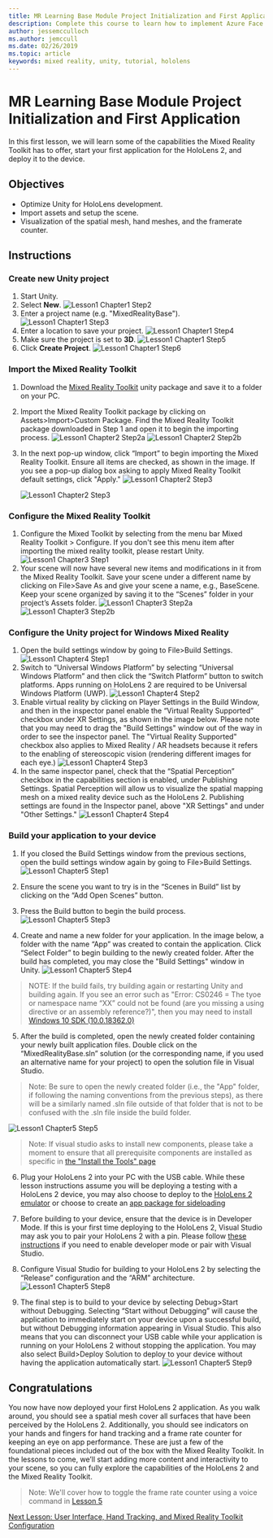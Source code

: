 ```yaml
---
title: MR Learning Base Module Project Initialization and First Application
description: Complete this course to learn how to implement Azure Face Recognition within a mixed reality application.
author: jessemcculloch
ms.author: jemccull
ms.date: 02/26/2019
ms.topic: article
keywords: mixed reality, unity, tutorial, hololens
---
```


# MR Learning Base Module Project Initialization and First Application

In this first lesson, we will learn some of the capabilities the Mixed Reality Toolkit has to offer, start your first application for the HoloLens 2, and deploy it to the device.

## Objectives

* Optimize Unity for HoloLens development.
* Import assets and setup the scene.
* Visualization of the spatial mesh, hand meshes, and the framerate counter.

## Instructions

### Create new Unity project

1. Start Unity.
2. Select **New**.
![Lesson1 Chapter1 Step2](images/Lesson1Chapter1Step2.JPG)
3. Enter a project name (e.g. "MixedRealityBase").
![Lesson1 Chapter1 Step3](images/Lesson1Chapter1Step3.JPG)
4. Enter a location to save your project.
![Lesson1 Chapter1 Step4](images/Lesson1Chapter1Step4.JPG)
5. Make sure the project is set to **3D**.
![Lesson1 Chapter1 Step5](images/Lesson1Chapter1Step5.JPG)
6. Click **Create Project**.
![Lesson1 Chapter1 Step6](images/Lesson1Chapter1Step6.JPG)

### Import the Mixed Reality Toolkit

1. Download the [Mixed Reality Toolkit](https://github.com/Microsoft/MixedRealityToolkit-Unity/releases/download/v2.0.0-RC1/Microsoft.MixedReality.Toolkit.Unity.Foundation-v2.0.0-RC1.unitypackage) unity package and save it to a folder on your PC.

2. Import the Mixed Reality Toolkit package by clicking on Assets>Import>Custom Package. Find the Mixed Reality Toolkit package downloaded in Step 1 and open it to begin the importing process.
    ![Lesson1 Chapter2 Step2a](images/Lesson1Chapter2Step2a.JPG)
    ![Lesson1 Chapter2 Step2b](images/Lesson1Chapter2Step2b.JPG)

3. In the next pop-up window, click “Import” to begin importing the Mixed Reality Toolkit. Ensure all items are checked, as shown in the image. If you see a pop-up dialog box asking to apply Mixed Reality Toolkit default settings, click "Apply."
    ![Lesson1 Chapter2 Step3](images/Lesson1Chapter2Step3.JPG)

      ![Lesson1 Chapter2 Step3](images/Lesson1Chapter2Step3b.JPG)
    

  

### Configure the Mixed Reality Toolkit

1. Configure the Mixed Toolkit by selecting from the menu bar Mixed Reality Toolkit > Configure. If you don't see this menu item after importing the mixed reality toolkit, please restart Unity.
![Lesson1 Chapter3 Step1](images/Lesson1Chapter3Step1.JPG)
2. Your scene will now have several new items and modifications in it from the Mixed Reality Toolkit. Save your scene under a different name by clicking on File>Save As and give your scene a name, e.g., BaseScene. Keep your scene organized by saving it to the “Scenes” folder in your project’s Assets folder.
![Lesson1 Chapter3 Step2a](images/Lesson1Chapter3Step2a.JPG)
![Lesson1 Chapter3 Step2b](images/Lesson1Chapter3Step2b.JPG)

### Configure the Unity project for Windows Mixed Reality

1. Open the build settings window by going to File>Build Settings.
![Lesson1 Chapter4 Step1](images/Lesson1Chapter4Step1.JPG)
2. Switch to “Universal Windows Platform” by selecting “Universal Windows Platform” and then click the “Switch Platform” button to switch platforms. Apps running on HoloLens 2 are required to be Universal Windows Platform (UWP).
![Lesson1 Chapter4 Step2](images/Lesson1Chapter4Step2.JPG)
3. Enable virtual reality by clicking on Player Settings in the Build Window, and then in the inspector panel enable the “Virtual Reality Supported” checkbox under XR Settings, as shown in the image below. Please note that you may need to drag the "Build Settings" window out of the way in order to see the inspector panel. The "Virtual Reality Supported" checkbox also applies to Mixed Reality / AR headsets because it refers to the enabling of stereoscopic vision (rendering different images for each eye.)
![Lesson1 Chapter4 Step3](images/Lesson1Chapter4Step3.JPG)
4. In the same inspector panel, check that the “Spatial Perception” checkbox in the capabilities section is enabled, under Publishing Settings. Spatial Perception will allow us to visualize the spatial mapping mesh on a mixed reality device such as the HoloLens 2. Publishing settings are found in the Inspector panel, above "XR Settings" and under "Other Settings."
![Lesson1 Chapter4 Step4](images/Lesson1Chapter4Step4.JPG)

### Build your application to your device

1. If you closed the Build Settings window from the previous sections, open the build settings window again by going to File>Build Settings.
    ![Lesson1 Chapter5 Step1](images/Lesson1Chapter5Step1.JPG)

2. Ensure the scene you want to try is in the “Scenes in Build” list by clicking on the “Add Open Scenes” button.

3. Press the Build button to begin the build process.
    ![Lesson1 Chapter5 Step3](images/Lesson1Chapter5Step3.JPG)

4. Create and name a new folder for your application. In the image below, a folder with the name “App” was created to contain the application. Click “Select Folder” to begin building to the newly created folder. After the build has completed, you may close the "Build Settings" window in Unity. 
    ![Lesson1 Chapter5 Step4](images/Lesson1Chapter5Step4.JPG)

  > NOTE: If the build fails, try building again or restarting Unity and building again. If you see an error such as "Error: CS0246 = The tyoe or namespace name “XX” could not be found (are you missing a using directive or an assembly reference?)", then you may need to install [Windows 10 SDK (10.0.18362.0)](<https://developer.microsoft.com/en-us/windows/downloads/windows-10-sdk>) 
  >

5. After the build is completed, open the newly created folder containing your newly built application files. Double click on the “MixedRealityBase.sln” solution (or the corresponding name, if you used an alternative name for your project) to open the solution file in Visual Studio.

  > Note: Be sure to open the newly created folder (i.e., the "App" folder, if following the naming conventions from the previous steps), as there will be a similarly named .sln file outside of that folder that is not to be confused with the .sln file inside the build folder. 

![Lesson1 Chapter5 Step5](images/Lesson1Chapter5Step5.JPG)

  > Note: If visual studio asks to install new components, please take a moment to ensure that all prerequisite components are installed as specific in [the "Install the Tools" page](install-the-tools.md) 

6. Plug your HoloLens 2 into your PC with the USB cable. While these lesson instructions assume you will be deploying a testing with a HoloLens 2 device, you may also choose to deploy to the [HoloLens 2 emulator](using-the-hololens-emulator.md) or choose to create an [app package for sideloading](<https://docs.microsoft.com/en-us/windows/uwp/packaging/packaging-uwp-apps>)

7. Before building to your device, ensure that the device is in Developer Mode. If this is your first time deploying to the HoloLens 2, Visual Studio may ask you to pair your HoloLens 2 with a pin. Please follow [these instructions](https://docs.microsoft.com/en-us/windows/mixed-reality/using-visual-studio) if you need to enable developer mode or pair with Visual Studio.

8. Configure Visual Studio for building to your HoloLens 2 by selecting the “Release” configuration and the “ARM” architecture.
    ![Lesson1 Chapter5 Step8](images/Lesson1Chapter5Step8.JPG)

9. The final step is to build to your device by selecting Debug>Start without Debugging. Selecting “Start without Debugging” will cause the application to immediately start on your device upon a successful build, but without Debugging information appearing in Visual Studio. This also means that you can disconnect your USB cable while your application is running on your HoloLens 2 without stopping the application. You may also select Build>Deploy Solution to deploy to your device without having the application automatically start.
    ![Lesson1 Chapter5 Step9](images/Lesson1Chapter5Step9.JPG)

## Congratulations

You now have now deployed your first HoloLens 2 application. As you walk around, you should see a spatial mesh cover all surfaces that have been perceived by the HoloLens 2. Additionally, you should see indicators on your hands and fingers for hand tracking and a frame rate counter for keeping an eye on app performance. These are just a few of the foundational pieces included out of the box with the Mixed Reality Toolkit. In the lessons to come, we’ll start adding more content and interactivity to your scene, so you can fully explore the capabilities of the HoloLens 2 and the Mixed Reality Toolkit.

>Note: We'll cover how to toggle the frame rate counter using a voice command in [Lesson 5](mrlearning-base-ch5.md) 

[Next Lesson: User Interface, Hand Tracking, and Mixed Reality Toolkit Configuration](mrlearning-base-ch2.md)